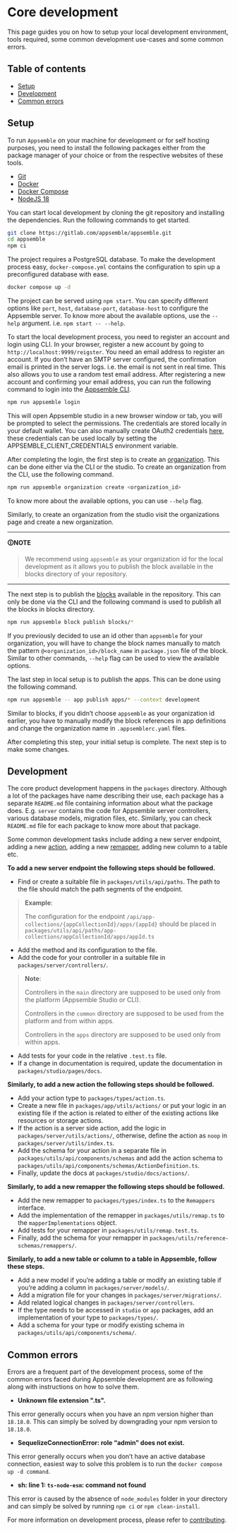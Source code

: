 # Core development

This page guides you on how to setup your local development environment, tools required, some common
development use-cases and some common errors.

## Table of contents

- [Setup](#setup)
- [Development](#development)
- [Common errors](#common-errors)

## Setup

To run `Appsemble` on your machine for development or for self hosting purposes, you need to install
the following packages either from the package manager of your choice or from the respective
websites of these tools.

- [Git](https://git-scm.com/)
- [Docker](https://www.docker.com/)
- [Docker Compose](https://docs.docker.com/compose/)
- [NodeJS 18](https://nodejs.org/)

You can start local development by cloning the git repository and installing the dependencies. Run
the following commands to get started.

```sh copy
git clone https://gitlab.com/appsemble/appsemble.git
cd appsemble
npm ci
```

The project requires a PostgreSQL database. To make the development process easy,
`docker-compose.yml` contains the configuration to spin up a preconfigured database with ease.

```sh copy
docker compose up -d
```

The project can be served using `npm start`. You can specify different options like `port`, `host`,
`database-port`, `database-host` to configure the Appsemble server. To know more about the available
options, use the `--help` argument. i.e. `npm start -- --help`.

To start the local development process, you need to register an account and login using CLI. In your
browser, register a new account by going to `http://localhost:9999/reigster`. You need an email
address to register an account. If you don’t have an SMTP server configured, the confirmation email
is printed in the server logs. i.e. the email is not sent in real time. This also allows you to use
a random test email address. After registering a new account and confirming your email address, you
can run the following command to login into the [Appsemble CLI](/docs/packages/cli).

```sh
npm run appsemble login
```

This will open Appsemble studio in a new browser window or tab, you will be prompted to select the
permissions. The credentials are stored locally in your default wallet. You can also manually create
OAuth2 credentials [here](/settings/client-credentials), these credentials can be used locally by
setting the APPSEMBLE_CLIENT_CREDENTIALS environment variable.

After completing the login, the first step is to create an
[organization](../studio/organizations.mdx). This can be done either via the CLI or the studio. To
create an organization from the CLI, use the following command.

```sh
npm run appsemble organization create <organization_id>
```

To know more about the available options, you can use `--help` flag.

Similarly, to create an organization from the studio visit the organizations page and create a new
organization.

---

**🛈NOTE**

> We recommend using `appsemble` as your organization id for the local development as it allows you
> to publish the block available in the blocks directory of your repository.

---

The next step is to publish the [blocks](developing-blocks.md) available in the repository. This can
only be done via the CLI and the following command is used to publish all the blocks in blocks
directory.

```sh copy
npm run appsemble block publish blocks/*
```

If you previously decided to use an id other than `appsemble` for your organization, you will have
to change the block names manually to match the pattern `@<organization_id>/block_name` in
`package.json` file of the block. Similar to other commands, `--help` flag can be used to view the
available options.

The last step in local setup is to publish the apps. This can be done using the following command.

```sh copy
npm run appsemble -- app publish apps/* --context development
```

Similar to blocks, if you didn’t choose `appsemble` as your organization id earlier, you have to
manually modify the block references in app definitions and change the organization name in
`.appsemblerc.yaml` files.

After completing this step, your initial setup is complete. The next step is to make some changes.

## Development

The core product development happens in the `packages` directory. Although a lot of the packages
have name describing their use, each package has a separate `README.md` file containing information
about what the package does. E.g. `server` contains the code for Appsemble server controllers,
various database models, migration files, etc. Similarly, you can check `README.md` file for each
package to know more about that package.

Some common development tasks include adding a new server endpoint, adding a new
[action](../actions/index.mdx), adding a new [remapper](../remappers/index.mdx), adding new column
to a table etc.

**To add a new server endpoint the following steps should be followed.**

- Find or create a suitable file in `packages/utils/api/paths`. The path to the file should match
  the path segments of the endpoint.

> **Example**:
>
> The configuration for the endpoint `/api/app-collections/{appCollectionId}/apps/{appId}` should be
> placed in `packages/utils/api/paths/app-collections/appCollectionId/apps/appId.ts`

- Add the method and its configuration to the file.
- Add the code for your controller in a suitable file in `packages/server/controllers/`.

> **Note**:
>
> Controllers in the `main` directory are supposed to be used only from the platform (Appsemble
> Studio or CLI).
>
> Controllers in the `common` directory are supposed to be used from the platform and from within
> apps.
>
> Controllers in the `apps` directory are supposed to be used only from within apps.

- Add tests for your code in the relative `.test.ts` file.
- If a change in documentation is required, update the documentation in
  `packages/studio/pages/docs`.

**Similarly, to add a new action the following steps should be followed.**

- Add your action type to `packages/types/action.ts`.
- Create a new file in `packages/app/utils/actions/` or put your logic in an existing file if the
  action is related to either of the existing actions like resources or storage actions.
- If the action is a server side action, add the logic in `packages/server/utils/actions/`,
  otherwise, define the action as `noop` in `packages/server/utils/index.ts`.
- Add the schema for your action in a separate file in `packages/utils/api/components/schemas` and
  add the action schema to `packages/utils/api/components/schemas/ActionDefinition.ts`.
- Finally, update the docs at `packages/studio/docs/actions/`.

**Similarly, to add a new remapper the following steps should be followed.**

- Add the new remapper to `packages/types/index.ts` to the `Remappers` interface.
- Add the implementation of the remapper in `packages/utils/remap.ts` to the `mapperImplementations`
  object.
- Add tests for your remapper in `packages/utils/remap.test.ts`.
- Finally, add the schema for your remapper in `packages/utils/reference-schemas/remappers/`.

**Similarly, to add a new table or column to a table in Appsemble, follow these steps.**

- Add a new model if you’re adding a table or modify an existing table if you’re adding a column in
  `packages/server/models/`.
- Add a migration file for your changes in `packages/server/migrations/`.
- Add related logical changes in `packages/server/controllers`.
- If the type needs to be accessed in `studio` or `app` packages, add an implementation of your type
  to `packages/types/`.
- Add a schema for your type or modify existing schema in `packages/utils/api/components/schema/`.

## Common errors

Errors are a frequent part of the development process, some of the common errors faced during
Appsemble development are as following along with instructions on how to solve them.

- **Unknown file extension ".ts".**

This error generally occurs when you have an npm version higher than `18.18.0`. This can simply be
solved by downgrading your npm version to `18.18.0`.

- **SequelizeConnectionError: role “admin” does not exist.**

This error generally occurs when you don’t have an active database connection, easiest way to solve
this problem is to run the `docker compose up -d command`.

- **sh: line 1: `ts-node-esm`: command not found**

This error is caused by the absence of `node_modules` folder in your directory and can simply be
solved by running `npm ci` or `npm clean-install`.

For more information on development process, please refer to [contributing](/docs/contributing).
